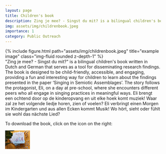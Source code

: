 ```yaml
---
layout: page
title: Children's book
description: Zing je mee? - Singst du mit? is a bilingual children's book written in Dutch and German that serves as a tool for disseminating research findings.
img: assets/img/childrenbook.jpeg
importance: 1
category: Public Outreach
---
```

<div class="row">
    <div class="col-sm mt-3 mt-md-0">
        {% include figure.html path="assets/img/childrenbook.jpeg" title="example image" class="img-fluid rounded z-depth-1" %}
    </div>
</div>
<div class="caption">
</div>
"Zing je mee? - Singst du mit?" is a bilingual children's book written in Dutch and German that serves as a tool for disseminating research findings. The book is designed to be child-friendly, accessible, and engaging, providing a fun and interesting way for children to learn about the findings presented in the paper ‘Singing in Semiotic Assemblages’. The story follows the protagonist, Eli, on a day at pre-school, where she encounters different peers who all engage in singing practices in meaningful ways. 
Eli brengt een ochtend door op de kinderopvang en uit elke hoek komt muziek! Waar zal ze het volgende liedje horen, zien of voelen? Eli verbringt einen Morgen im Kindergarten und aus allen Ecken kommt Musik! Wo hört, sieht oder fühlt sie wohl das nächste Lied?

<!-- Place PDF download link at the top right. -->

To download the book, click on the icon on the right:
<div class="row" style="margin-bottom: q.5em;">
	<a class="ml-auto mr-2" href="/assets/pdf/Zingjemee_Singstdumit_Publicversion.pdf" target="_blank">
	  <img height="60px" src="/assets/img/childrenbook.jpeg">
	</a>
</div>


